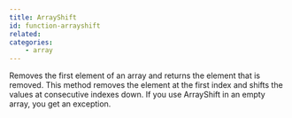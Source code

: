 ```yaml
---
title: ArrayShift
id: function-arrayshift
related:
categories:
    - array
---
```


Removes the first element of an array and returns the element that is removed. This method removes the element at the first index and shifts the values at consecutive indexes down. If you use ArrayShift in an empty array, you get an exception.